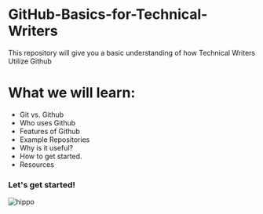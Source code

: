 # GitHub-Basics-for-Technical-Writers
This repository will give you a basic understanding of how Technical Writers Utilize Github 

# What we will learn:
- Git vs. Github
- Who uses Github
- Features of Github
- Example Repositories
- Why is it useful?
- How to get started.
- Resources

### Let's get started!
![hippo](https://media3.giphy.com/media/aUovxH8Vf9qDu/giphy.gif)
